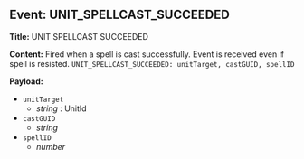 ## Event: UNIT_SPELLCAST_SUCCEEDED

**Title:** UNIT SPELLCAST SUCCEEDED

**Content:**
Fired when a spell is cast successfully. Event is received even if spell is resisted.
`UNIT_SPELLCAST_SUCCEEDED: unitTarget, castGUID, spellID`

**Payload:**
- `unitTarget`
  - *string* : UnitId
- `castGUID`
  - *string*
- `spellID`
  - *number*